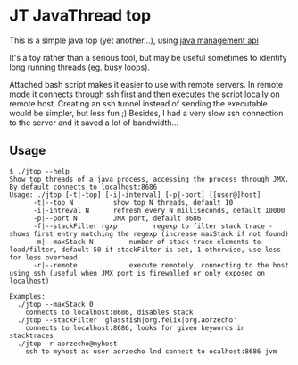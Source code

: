 JT JavaThread top
=================

This is a simple java top (yet another...), using [java management api](http://docs.oracle.com/javase/6/docs/api/java/lang/management/package-summary.html)

It's a toy rather than a serious tool, but may be useful sometimes to identify long running threads (eg. busy loops).

Attached bash script makes it easier to use with remote servers. In remote mode it connects through ssh first and then 
executes the script locally on remote host. Creating an ssh tunnel instead of sending the executable would be simpler, 
but less fun ;) Besides, I had a very slow ssh connection to the server and it saved a lot of bandwidth...


Usage
-----
    $ ./jtop --help
    Show top threads of a java process, accessing the process through JMX. By default connects to localhost:8686
    Usage: ./jtop [-t|-top] [-i|-interval] [-p|-port] [[user@]host]
          -t|--top N          show top N threads, default 10
          -i|-intreval N      refresh every N milliseconds, default 10000
          -p|--port N         JMX port, default 8686
          -f|--stackFilter rgxp         regexp to filter stack trace - shows first entry matching the regexp (increase maxStack if not found)
          -m|--maxStack N         number of stack trace elements to load/filter, default 50 if stackFilter is set, 1 otherwise, use less for less overhead
          -r|--remote             execute remotely, connecting to the host using ssh (useful when JMX port is firewalled or only exposed on localhost)
    
    Examples:
      ./jtop --maxStack 0
        connects to localhost:8686, disables stack
      ./jtop --stackFilter 'glassfish|org.felix|org.aorzecho'
        connects to localhost:8686, looks for given keywords in stacktraces
      ./jtop -r aorzecho@myhost
        ssh to myhost as user aorzecho lnd connect to ocalhost:8686 jvm

